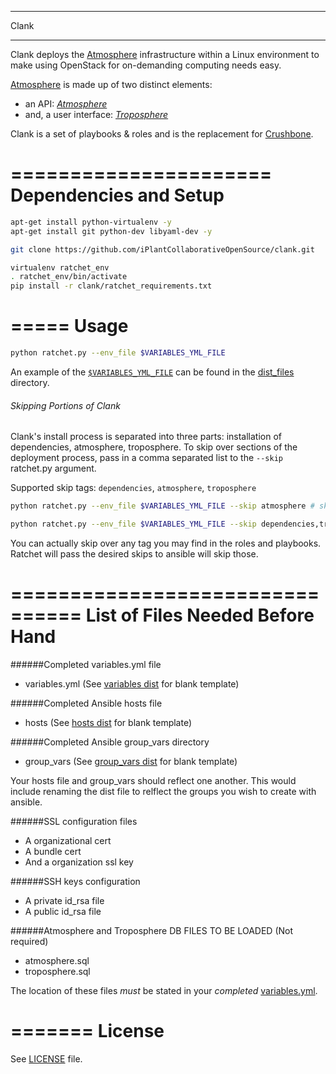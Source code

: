 *****
Clank
*****

Clank deploys the [Atmosphere](http://www.iplantcollaborative.org/ci/atmosphere) infrastructure within a Linux environment to make using OpenStack for on-demanding computing needs easy.

[Atmosphere](http://www.iplantcollaborative.org/ci/atmosphere) is made up of two distinct elements:
- an API: [_Atmosphere_](https://github.com/iPlantCollaborativeOpenSource/atmosphere)
- and, a user interface: [_Troposphere_](https://github.com/iPlantCollaborativeOpenSource/troposphere)

Clank is a set of playbooks & roles and is the replacement for [Crushbone](https://github.com/iPlantCollaborativeOpenSource/crushbone).

======================
Dependencies and Setup
======================

```bash
apt-get install python-virtualenv -y
apt-get install git python-dev libyaml-dev -y

git clone https://github.com/iPlantCollaborativeOpenSource/clank.git

virtualenv ratchet_env
. ratchet_env/bin/activate
pip install -r clank/ratchet_requirements.txt
```

=====
Usage
=====

```bash
python ratchet.py --env_file $VARIABLES_YML_FILE
```

An example of the [`$VARIABLES_YML_FILE`](dist_files/variables.yml.dist) can be found in the [dist_files](dist_files) directory.

###### Skipping Portions of Clank

Clank's install process is separated into three parts: installation of dependencies, atmosphere, troposphere.
To skip over sections of the deployment process, pass in a comma separated list to the `--skip` ratchet.py argument.

Supported skip tags: `dependencies`, `atmosphere`, `troposphere`

```bash
python ratchet.py --env_file $VARIABLES_YML_FILE --skip atmosphere # skips over the installation of atmosphere
```

```bash
python ratchet.py --env_file $VARIABLES_YML_FILE --skip dependencies,troposphere # skips over the installation of dependencies and troposphere
```

You can actually skip over any tag you may find in the roles and playbooks. Ratchet will pass the desired skips to ansible will skip those.


================================
List of Files Needed Before Hand
================================

######Completed variables.yml file

* variables.yml (See [variables dist](dist_files/variables.yml.dist) for blank template)

######Completed Ansible hosts file

* hosts (See [hosts dist](dist_files/hosts.dist) for blank template)

######Completed Ansible group_vars directory

* group_vars (See [group_vars dist](dist_files/group_vars) for blank template)

Your hosts file and group_vars should reflect one another. This would include renaming the dist file to relflect the groups you wish to create with ansible.

######SSL configuration files

* A organizational cert
* A bundle cert
* And a organization ssl key

######SSH keys configuration

* A private id_rsa file
* A public id_rsa file

######Atmosphere and Troposphere DB FILES TO BE LOADED (Not required)
* atmosphere.sql
* troposphere.sql

The location of these files *must* be stated in your _completed_ [variables.yml](https://github.com/iPlantCollaborativeOpenSource/clank/blob/master/dist_files/variables.yml.dist#L52-L63).

=======
License
=======
See [LICENSE](LICENSE) file.
